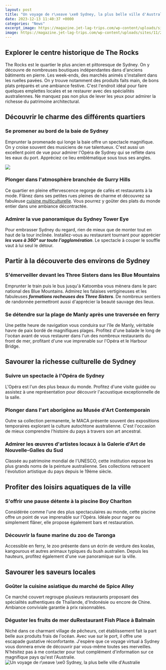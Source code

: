 ```yaml
---
layout: post
title: "Un voyage de r\xeave \xe0 Sydney, la plus belle ville d'Australie"
date: 2023-12-13 11:40:37 +0000
categories: "News"
excerpt_image: https://magazine.jet-lag-trips.com/wp-content/uploads/sites/11/2019/09/opera-house-sydney.jpg
image: https://magazine.jet-lag-trips.com/wp-content/uploads/sites/11/2019/09/opera-house-sydney.jpg
---
```


## Explorer le centre historique de The Rocks 
The Rocks est le quartier le plus ancien et pittoresque de Sydney. On y découvre de nombreuses boutiques indépendantes dans d'anciens bâtiments en pierre. Les week-ends, des marchés animés s'installent dans les ruelles pavées. On y trouve notamment des produits faits main, de bons plats préparés et une ambiance festive. C'est l'endroit idéal pour faire quelques emplettes locales et se restaurer avec des spécialités australiennes. Ne manquez pas non plus de lever les yeux pour admirer la richesse du patrimoine architectural. 
## Découvrir le charme des différents quartiers
### Se promener au bord de la baie de Sydney 
Emprunter la promenade qui longe la baie offre un spectacle magnifique. On y croise souvent des musiciens de rue talentueux. C'est aussi un excellent point de vue pour admirer l'Opéra de Sydney qui se reflète dans les eaux du port. Appréciez ce lieu emblématique sous tous ses angles. 

![](http://www.bien-voyager.com/wp-content/uploads/2012/08/sydney.jpg)
### Plonger dans l'atmosphère branchée de Surry Hills
Ce quartier en pleine effervescence regorge de cafés et restaurants à la mode. Flânez dans ses petites rues pleines de charme et découvrez sa fabuleuse [cuisine multiculturelle](https://codeoffers.github.io/2024-01-11-u0918-u093e-u0928-u093e-u0915-u0940-u0938-u092c-u0938-u0947-u0905-u091a-u094d-u091b-u0940-u0914-u09/). Vous pourrez y goûter des plats du monde entier dans une ambiance décontractée. 
### Admirer la vue panoramique du Sydney Tower Eye 
Pour embrasser Sydney du regard, rien de mieux que de monter tout en haut de la tour inclinée. Installez-vous au restaurant tournant pour apprécier **_les vues à 360° sur toute l'agglomération_**. Le spectacle à couper le souffle vaut à lui seul le détour.
## Partir à la découverte des environs de Sydney
### S'émerveiller devant les Three Sisters dans les Blue Mountains
Emprunter le train puis le bus jusqu'à Katoomba vous mènera dans le parc national des Blue Mountains. Admirez les falaises vertigineuses et les fabuleuses **_formations rocheuses des Three Sisters_**. De nombreux sentiers de randonnée permettront aussi d'apprécier la beauté sauvage des lieux. 
### Se détendre sur la plage de Manly après une traversée en ferry
Une petite heure de navigation vous conduira sur l'île de Manly, véritable havre de paix bordé de magnifiques plages. Profitez d'une balade le long de l'océan avant de vous restaurer dans l'un des nombreux restaurants du front de mer, profitant d'une vue imprenable sur l'Opéra et le Harbour Bridge.
## Savourer la richesse culturelle de Sydney
### Suivre un spectacle à l'Opéra de Sydney 
L'Opéra est l'un des plus beaux du monde. Profitez d'une visite guidée ou assistez à une représentation pour découvrir l'acoustique exceptionnelle de la salle. 
### Plonger dans l'art aborigène au Musée d'Art Contemporain
Outre sa collection permanente, le MACA présente souvent des expositions temporaires explorant la culture autochtone australienne. C'est l'occasion de mieux comprendre l'histoire du pays à travers son art ancestral.
### Admirer les œuvres d'artistes locaux à la Galerie d'Art de Nouvelle-Galles du Sud  
Classée au patrimoine mondial de l'UNESCO, cette institution expose les plus grands noms de la peinture australienne. Ses collections retracent l'évolution artistique du pays depuis le 19ème siècle.
## Profiter des loisirs aquatiques de la ville 
### S'offrir une pause détente à la piscine Boy Charlton
Considérée comme l'une des plus spectaculaires au monde, cette piscine offre un point de vue imprenable sur l'Opéra. Idéale pour nager ou simplement flâner, elle propose également bars et restauration. 
### Découvrir la faune marine du zoo de Taronga 
Accessible en ferry, le zoo présente dans un écrin de verdure des koalas, kangourous et autres animaux typiques du bush australien. Depuis les hauteurs, profitez également d'une vue panoramique sur la ville.
## Savourer les saveurs locales 
### Goûter la cuisine asiatique du marché de Spice Alley
Ce marché couvert regroupe plusieurs restaurants proposant des spécialités authentiques de Thaïlande, d'Indonésie ou encore de Chine. Ambiance conviviale garantie à prix raisonnables.
### Déguster les fruits de mer duRestaurant Fish Place à Balmain 
Niché dans ce charmant village de pêcheurs, cet établissement fait la part belle aux produits frais de l'océan. Avec vue sur le port, il offre une escapade gustative réconfortante.
J'espère que ce voyage virtual à Sydney vous donnera envie de découvrir par vous-même toutes ses merveilles. N'hésitez pas à me contacter pour tout complément d'information sur ce magnifique pays qu'est l'Australie.
![Un voyage de r\xeave \xe0 Sydney, la plus belle ville d'Australie](https://magazine.jet-lag-trips.com/wp-content/uploads/sites/11/2019/09/opera-house-sydney.jpg)